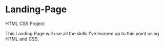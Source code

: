 # Landing-Page
HTML CSS Project


This Landing Page will use all the skills I've learned up to this point using HTML and CSS.